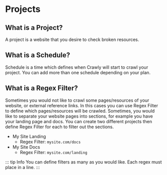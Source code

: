 # Projects

## What is a Project?
A project is a website that you desire to check broken resources.

## What is a Schedule?
Schedule is a time which defines when Crawly will start to crawl your project. You can add more than one schedule
 depending on your plan.
 
## What is a Regex Filter?
Sometimes you would not like to crawl some pages/resources of your website, or external reference links. In this
cases you can use Regex Filter to define which pages/resources will be crawled. Sometimes, you would like to separate
your website pages into sections, for example you have your landing page and docs. You can create two different
projects then define Regex Filter for each to filter out the sections.
- My Site Landing
    - Regex Filter: `mysite.com/docs`
- My Site Docs
    - Regex Filter: `mysite.com/landing`
    
::: tip Info
You can define filters as many as you would like. Each regex must place in a line.
:::
